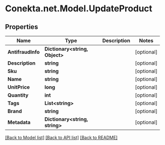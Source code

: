 # Conekta.net.Model.UpdateProduct

## Properties

Name | Type | Description | Notes
------------ | ------------- | ------------- | -------------
**AntifraudInfo** | **Dictionary&lt;string, Object&gt;** |  | [optional] 
**Description** | **string** |  | [optional] 
**Sku** | **string** |  | [optional] 
**Name** | **string** |  | [optional] 
**UnitPrice** | **long** |  | [optional] 
**Quantity** | **int** |  | [optional] 
**Tags** | **List&lt;string&gt;** |  | [optional] 
**Brand** | **string** |  | [optional] 
**Metadata** | **Dictionary&lt;string, string&gt;** |  | [optional] 

[[Back to Model list]](../README.md#documentation-for-models) [[Back to API list]](../README.md#documentation-for-api-endpoints) [[Back to README]](../README.md)

